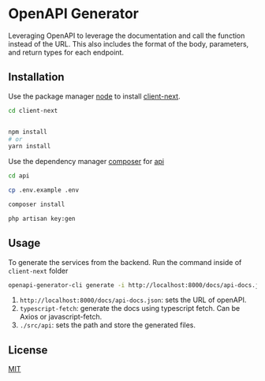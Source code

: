 # OpenAPI Generator

Leveraging OpenAPI to leverage the documentation and call the function instead of the URL. This also includes the format of the body, parameters, and return types for each endpoint.

## Installation

Use the package manager [node](https://nodejs.org/en) to install [client-next](https://nextjs.org/).

```bash
cd client-next


npm install
# or 
yarn install
```

Use the dependency manager [composer](https://getcomposer.org/) for [api](https://laravel.com/)
```bash
cd api

cp .env.example .env

composer install

php artisan key:gen
```

## Usage

To generate the services from the backend. Run the command inside of `client-next` folder

```bash
openapi-generator-cli generate -i http://localhost:8000/docs/api-docs.json -g typescript-fetch -o ./src/api
```

1. `http://localhost:8000/docs/api-docs.json`: sets the URL of openAPI.
2. `typescript-fetch`: generate the docs using typescript fetch. Can be Axios or javascript-fetch.
3. `./src/api`: sets the path and store the generated files.

## License

[MIT](https://choosealicense.com/licenses/mit/)
